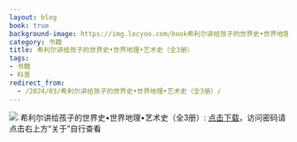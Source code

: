 ```yaml
---
layout: blog
book: true
background-image: https://img.locyoo.com/book希利尔讲给孩子的世界史•世界地理•艺术史（全3册）.jpg
category: 书籍
title: 希利尔讲给孩子的世界史•世界地理•艺术史（全3册）
tags:
- 书籍
- 科普
redirect_from:
  - /2024/03/希利尔讲给孩子的世界史•世界地理•艺术史（全3册）/
---
```

![](https://img.locyoo.com/book希利尔讲给孩子的世界史•世界地理•艺术史（全3册）.jpg)
希利尔讲给孩子的世界史•世界地理•艺术史（全3册）: <a name = "ref1" href="https://url18.ctfile.com/f/50983618-1439916406-45b170?p=3619">点击下载</a>，访问密码请点击右上方“关于”自行查看